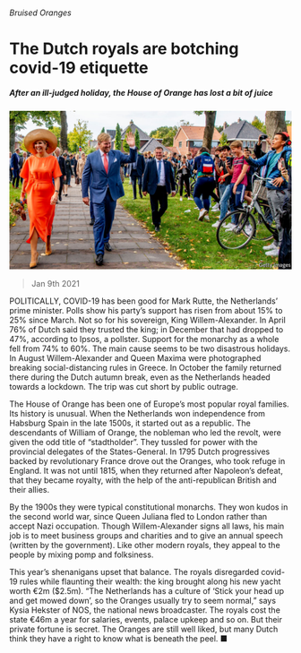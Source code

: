 ###### Bruised Oranges

# The Dutch royals are botching covid-19 etiquette 

##### After an ill-judged holiday, the House of Orange has lost a bit of juice 

![image](images/20210109_eup505.jpg) 

> Jan 9th 2021 


POLITICALLY, COVID-19 has been good for Mark Rutte, the Netherlands’ prime minister. Polls show his party’s support has risen from about 15% to 25% since March. Not so for his sovereign, King Willem-Alexander. In April 76% of Dutch said they trusted the king; in December that had dropped to 47%, according to Ipsos, a pollster. Support for the monarchy as a whole fell from 74% to 60%. The main cause seems to be two disastrous holidays. In August Willem-Alexander and Queen Maxima were photographed breaking social-distancing rules in Greece. In October the family returned there during the Dutch autumn break, even as the Netherlands headed towards a lockdown. The trip was cut short by public outrage.


The House of Orange has been one of Europe’s most popular royal families. Its history is unusual. When the Netherlands won independence from Habsburg Spain in the late 1500s, it started out as a republic. The descendants of William of Orange, the nobleman who led the revolt, were given the odd title of “stadtholder”. They tussled for power with the provincial delegates of the States-General. In 1795 Dutch progressives backed by revolutionary France drove out the Oranges, who took refuge in England. It was not until 1815, when they returned after Napoleon’s defeat, that they became royalty, with the help of the anti-republican British and their allies.



By the 1900s they were typical constitutional monarchs. They won kudos in the second world war, since Queen Juliana fled to London rather than accept Nazi occupation. Though Willem-Alexander signs all laws, his main job is to meet business groups and charities and to give an annual speech (written by the government). Like other modern royals, they appeal to the people by mixing pomp and folksiness.


This year’s shenanigans upset that balance. The royals disregarded covid-19 rules while flaunting their wealth: the king brought along his new yacht worth €2m ($2.5m). “The Netherlands has a culture of ‘Stick your head up and get mowed down’, so the Oranges usually try to seem normal,” says Kysia Hekster of NOS, the national news broadcaster. The royals cost the state €46m a year for salaries, events, palace upkeep and so on. But their private fortune is secret. The Oranges are still well liked, but many Dutch think they have a right to know what is beneath the peel. ■

